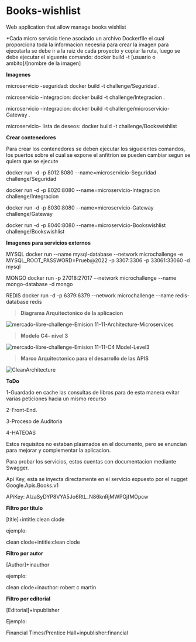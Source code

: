 # Books-wishlist
Web application that allow manage books wishlist

*Cada micro servicio tiene asociado un archivo Dockerfile el cual proporciona toda la informacion necesria para crear la imagen
para ejecutarla se debe ir a la raiz de cada proyecto y copiar la ruta, luego se debe ejecutar el siguente comando: docker build -t [usuario o ambito]/[nombre de la imagen]


**Imagenes**

microservicio -seguridad:
docker build -t challenge/Seguridad .

microservicio -integracion:
docker build -t challenge/Integracion .

microservicio -integracion:
docker build -t challenge/microservicio-Gateway .

microservicio- lista de deseos:
docker build -t challenge/Bookswishlist


**Crear contenedores**

Para crear los contenedores se deben ejecutar los sigueientes comandos,
los puertos sobre el cual se expone el anfitrion se pueden cambiar segun se quiera que se ejecute

docker run -d -p 8012:8080 --name=microservicio-Seguridad challenge/Seguridad

docker run -d -p 8020:8080 --name=microservicio-Integracion challenge/Integracion

docker run -d -p 8030:8080 --name=microservicio-Gateway challenge/Gateway

docker run -d -p 8040:8080 --name=microservicio-Bookswishlist challenge/Bookswishlist



**Imagenes para servicios externos**

MYSQL 
docker run --name mysql-database --network microchallenge  -e MYSQL_ROOT_PASSWORD=Prueb@2022 -p 3307:3306 -p 33061:33060 -d mysql

MONGO
docker run -p 27018:27017 --network microchallenge --name mongo-database -d mongo

REDIS
docker run -d -p 6379:6379 --network microchallenge --name redis-database redis


>**Diagrama Arquitectonico de la aplicacion**


![mercado-libre-challenge-Emision 11-11-Architecture-Microservices](https://user-images.githubusercontent.com/67524326/177678296-d22c7c7b-3219-4ed8-b2a9-c604742e5a58.png)



>**Modelo C4- nivel 3**


![mercado-libre-challenge-Emision 11-11-C4 Model-Level3](https://user-images.githubusercontent.com/67524326/177784718-138acb19-1124-4fcb-b944-ca7ea7585a2d.png)




>**Marco Arquitectonico para el desarrollo de las APIS**

![CleanArchitecture](https://user-images.githubusercontent.com/67524326/177682188-4dfd19ab-8788-4ed1-b0e0-98bc6b4681d7.jpg)



**ToDo**

1-Guardado en cache las consultas de libros para de esta manera evitar varias peticiones hacia un mismo recurso

2-Front-End.

3-Proceso de Auditoria

4-HATEOAS

Estos requisitos no estaban plasmados en el documento, pero se enuncian para mejorar y complementar la aplicacion.


Para probar los servicios, estos cuentas con documentacion mediante Swagger.


Api Key, esta se inyecta directamente en el servicio expuesto por el nugget Google.Apis.Books.v1

APiKey: AIzaSyDYP8VYA5Jo6RtL_N86knRjMWPGjfMOpcw

**Filtro por titulo**

[title]+intitle:clean clode

ejemplo:

clean clode+intitle:clean clode

**Filtro por autor**

[Author]+inauthor

ejemplo:

clean clode+inauthor: robert c martin

**Filtro por editorial**

[Editorial]+inpublisher

Ejemplo:

Financial Times/Prentice Hall+inpublisher:financial


